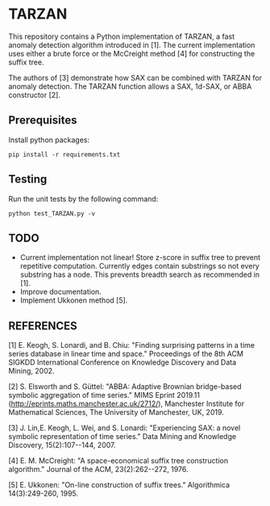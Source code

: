 # TARZAN
This repository contains a Python implementation of TARZAN, a fast anomaly detection
algorithm introduced in [1]. The current implementation uses either a brute force or
the McCreight method [4] for constructing the suffix tree.

The authors of [3] demonstrate how SAX can be combined with TARZAN for anomaly detection.
The TARZAN function allows a SAX, 1d-SAX, or ABBA constructor [2].

## Prerequisites
Install python packages:
```
pip install -r requirements.txt
```

## Testing
Run the unit tests by the following command:
```
python test_TARZAN.py -v
```

## TODO
* Current implementation not linear! Store z-score in suffix tree to prevent repetitive
  computation. Currently edges contain substrings so not every substring has a node.
  This prevents breadth search as recommended in [1].
* Improve documentation.
* Implement Ukkonen method [5].

## REFERENCES
[1] E. Keogh, S. Lonardi, and B. Chiu: "Finding surprising
patterns in a time series database in linear time and space." Proceedings of the
8th ACM SIGKDD International Conference on Knowledge Discovery and Data Mining, 2002.

[2] S. Elsworth and S. Güttel: "ABBA: Adaptive Brownian bridge-based symbolic
aggregation of time series." MIMS Eprint 2019.11 (<http://eprints.maths.manchester.ac.uk/2712/>),
Manchester Institute for Mathematical Sciences, The University of Manchester, UK, 2019.

[3] J. Lin,E. Keogh, L. Wei, and S. Lonardi: "Experiencing SAX:
a novel symbolic representation of time series." Data Mining and Knowledge Discovery,
15(2):107--144, 2007.

[4] E. M. McCreight: "A space-economical suffix tree construction algorithm."
Journal of the ACM, 23(2):262--272, 1976.

[5] E. Ukkonen: "On-line construction of suffix trees." Algorithmica 14(3):249-260, 1995.
